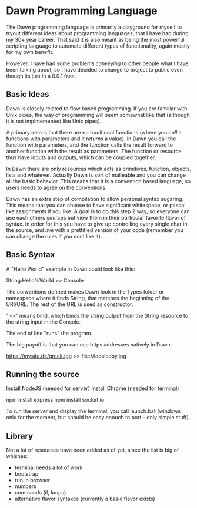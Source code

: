 Dawn Programming Language
=========================

The Dawn programming language is primarily a playground for myself to tryout different ideas about programming languages, that I have had during my 30+ year career. That said it is also meant as being the most powerful scripting language to automate different types of functionality, again mostly for my own benefit.

However, I have had some problems *conveying* to other people what I have been talking about, so I have decided to change to project to public even though its just in a 0.0.1 fase.

Basic Ideas
-----------

Dawn is closely related to flow based programming. If you are familiar with Unix pipes, the way of programming will seem somewhat like that (although it is not implmemented like Unix pipes).

A primary idea is that there are no traditional functions (where you *call* a functions with parameters and it *returns* a value). In Dawn you call the function with parameters, and the function calls the result forward to another function with the result as parameters. The function or resource thus have inputs and outputs, which can be coupled together.

In Dawn there are only resources which acts as primitives, function, objects, lists and whatever. Actually Dawn is sort of malleable and you can change all the basic behavior. This means that it is a convention based language, so users needs to agree on the conventions.

Dawn has an extra step of compilation to allow personal syntax sugaring. This means that you can choose to have significant whitespace, or pascal like assignments if you like. A goal is to do this step 2 way, so everyone can use each others sources but view them in their particular favorite flavor of syntax. In order for this you have to give up controlling every single char in the source, and *live* with a prettified version of your code (remember you can change the rules if you dont like it).

Basic Syntax
------------

A "Hello World" example in Dawn could look like this:

String:Hello%World >> Console

The conventions defined makes Dawn look in the Types folder or namespace where it finds String, that matches the beginning of the URI/URL. The rest of the URL is used as constructor.

">>" means bind, which binds the string output from the String resource to the string input in the Console.

The end of line "runs" the program.

The big payoff is that you can use https addresses natively in Dawn:

https://mysite.dk/greek.jpg >> file://localcopy.jpg

Running the source
------------------

Install NodeJS (needed for server) 
Install Chrome (needed for terminal)

npm install express
npm install socket.io

To run the server and display the terminal, you call launch.bat (windows only for the moment, but should be easy enouch to port - only simple stuff).

Library
-------

Not a lot of resources have been added as of yet, since the list is big of whishes:

- terminal needs a lot of work
- bootstrap
- run in browser
- numbers
- commands (if, loops)
- alternative flavor syntaxes (currently a basic flavor exists)


